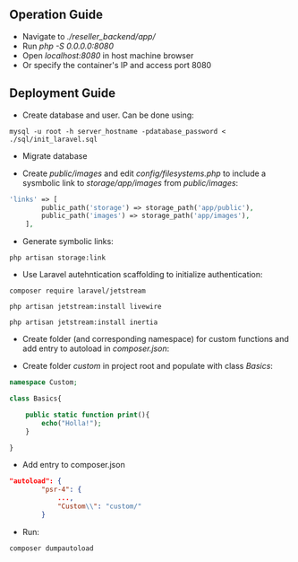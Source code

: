 ## Operation Guide

- Navigate to *./reseller_backend/app/*
- Run *php -S 0.0.0.0:8080*
- Open *localhost:8080* in host machine browser
- Or specify the container's IP and access port 8080


## Deployment Guide

- Create database and user. Can be done using:
```shell
mysql -u root -h server_hostname -pdatabase_password < ./sql/init_laravel.sql
```

- Migrate database

- Create *public/images* and edit *config/filesystems.php* to include a sysmbolic link to *storage/app/images* from *public/images*:
```php
'links' => [
        public_path('storage') => storage_path('app/public'),
        public_path('images') => storage_path('app/images'),
    ],
```

- Generate symbolic links:
```shell
php artisan storage:link
```

- Use Laravel autehntication scaffolding to initialize authentication:
```shell
composer require laravel/jetstream

php artisan jetstream:install livewire

php artisan jetstream:install inertia
```

- Create folder (and corresponding namespace) for custom functions and add entry to autoload in *composer.json*:

* Create folder *custom* in project root and populate with class *Basics*:
```php
namespace Custom;

class Basics{

    public static function print(){
        echo("Holla!");
    }

}
```

* Add entry to composer.json
```json
"autoload": {
        "psr-4": {
            ...,
            "Custom\\": "custom/"
        }
```

* Run:
```shell
composer dumpautoload 
```

